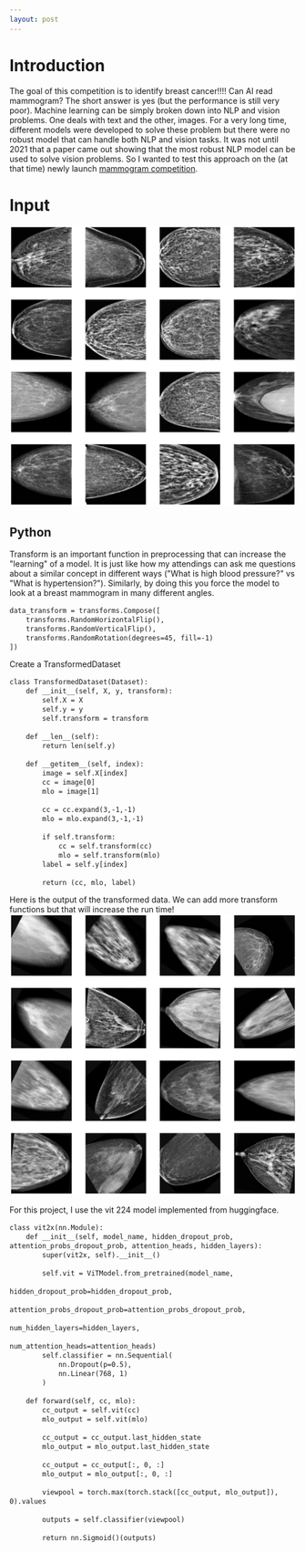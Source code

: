 ```yaml
---
layout: post
---
```


# Introduction
The goal of this competition is to identify breast cancer!!!! Can AI read mammogram? The short answer is yes (but the performance is still very poor). Machine learning can be simply broken down into NLP and vision problems. One deals with text and the other, images. For a very long time, different models were developed to solve these problem but there were no robust model that can handle both NLP and vision tasks. It was not until 2021 that a paper came out showing that the most robust NLP model can be used to solve vision problems. So I wanted to test this approach on the (at that time) newly launch [mammogram competition](https://www.kaggle.com/competitions/rsna-breast-cancer-detection).

# Input
![sample_input](images/mammogram_input.png)

## Python
Transform is an important function in preprocessing that can increase the "learning" of a model. It is just like how my attendings can ask me questions about a similar concept in different ways ("What is high blood pressure?" vs "What is hypertension?"). Similarly, by doing this you force the model to look at a breast mammogram in many different angles.
```
data_transform = transforms.Compose([
    transforms.RandomHorizontalFlip(),
    transforms.RandomVerticalFlip(),
    transforms.RandomRotation(degrees=45, fill=-1)
])
```

Create a TransformedDataset
```
class TransformedDataset(Dataset):
    def __init__(self, X, y, transform):
        self.X = X
        self.y = y
        self.transform = transform

    def __len__(self):
        return len(self.y)

    def __getitem__(self, index):
        image = self.X[index]
        cc = image[0]
        mlo = image[1]

        cc = cc.expand(3,-1,-1)
        mlo = mlo.expand(3,-1,-1)

        if self.transform:
            cc = self.transform(cc)
            mlo = self.transform(mlo)
        label = self.y[index]

        return (cc, mlo, label)
```

Here is the output of the transformed data. We can add more transform functions but that will increase the run time!
![transformed](images/mammogram_transformed.png)

For this project, I use the vit 224 model implemented from huggingface.
```
class vit2x(nn.Module):
    def __init__(self, model_name, hidden_dropout_prob, attention_probs_dropout_prob, attention_heads, hidden_layers):
        super(vit2x, self).__init__()

        self.vit = ViTModel.from_pretrained(model_name,
                                            hidden_dropout_prob=hidden_dropout_prob,
                                            attention_probs_dropout_prob=attention_probs_dropout_prob,
                                            num_hidden_layers=hidden_layers,
                                            num_attention_heads=attention_heads)
        self.classifier = nn.Sequential(
            nn.Dropout(p=0.5),
            nn.Linear(768, 1)
        )

    def forward(self, cc, mlo):
        cc_output = self.vit(cc)
        mlo_output = self.vit(mlo)

        cc_output = cc_output.last_hidden_state
        mlo_output = mlo_output.last_hidden_state

        cc_output = cc_output[:, 0, :]
        mlo_output = mlo_output[:, 0, :]

        viewpool = torch.max(torch.stack([cc_output, mlo_output]), 0).values

        outputs = self.classifier(viewpool)

        return nn.Sigmoid()(outputs)
```

